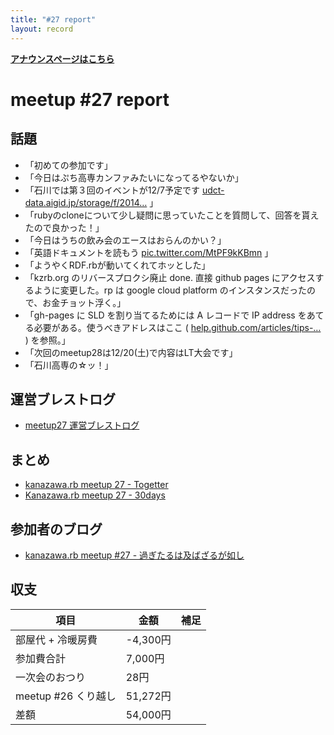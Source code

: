 ```yaml
---
title: "#27 report"
layout: record
---
```


<p> <a href="./"><strong>アナウンスページはこちら</strong></a></p>

meetup #27 report
==================

話題
----

-   「初めての参加です」
-   「今日はぷち高専カンファみたいになってるやないか」
-   「石川では第３回のイベントが12/7予定です [udct-data.aigid.jp/storage/f/2014…](http://udct-data.aigid.jp/storage/f/2014-10-17T02%3A59%3A43.621Z/udc2014oubo.pdf) 」
-   「rubyのcloneについて少し疑問に思っていたことを質問して、回答を貰えたので良かった！」
-   「今日はうちの飲み会のエースはおらんのかい？」
-   「英語ドキュメントを読もう [pic.twitter.com/MtPF9kKBmn](https://twitter.com/BeMarble/status/533506508705644544/photo/1) 」
-   「ようやくRDF.rbが動いてくれてホッとした」
-   「kzrb.org のリバースプロクシ廃止 done. 直接 github pages にアクセスするように変更した。rp は google cloud platform のインスタンスだったので、お金チョット浮く。」
-   「gh-pages に SLD を割り当てるためには A レコードで IP address をあてる必要がある。使うべきアドレスはここ ( [help.github.com/articles/tips-…](https://help.github.com/articles/tips-for-configuring-an-a-record-with-your-dns-provider/) ) を参照。」
-   「次回のmeetup28は12/20(土)で内容はLT大会です」
-   「石川高専の☆ッ！」

運営ブレストログ
----------------

-   [meetup27 運営ブレストログ](https://github.com/kanazawarb/meetup/wiki/meetup27-%E9%81%8B%E5%96%B6%E3%83%96%E3%83%AC%E3%82%B9%E3%83%88%E3%83%AD%E3%82%B0)

まとめ
------

-   [kanazawa.rb meetup 27 - Togetter](http://togetter.com/li/746127)
-   [Kanazawa.rb meetup 27 - 30days](http://30d.jp/kzrb/17)

参加者のブログ
--------------

-   [kanazawa.rb meetup #27 - 過ぎたるは及ばざるが如し](http://cotton-desu.hatenablog.com/entry/2014/11/19/220938)

収支
----

 | 項目                   | 金額       | 補足   |
 | ---------------------- | ---------- | ------ |
 | 部屋代 + 冷暖房費      | -4,300円   |        |
 | 参加費合計             | 7,000円    |        |
 | 一次会のおつり         | 28円       |        |
 | meetup #26 くり越し    | 51,272円   |        |
 | 差額                   | 54,000円   |        |


